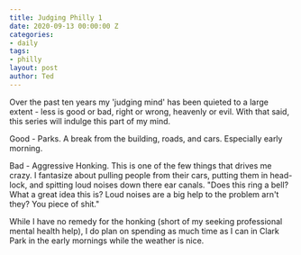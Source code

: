 ```yaml
---
title: Judging Philly 1
date: 2020-09-13 00:00:00 Z
categories:
- daily
tags:
- philly
layout: post
author: Ted
---
```


Over the past ten years my 'judging mind' has been quieted to a large extent - less is good or bad, right or wrong, heavenly or evil. With that said, this series will indulge this part of my mind.

Good - Parks. A break from the building, roads, and cars. Especially early morning.

Bad - Aggressive Honking. This is one of the few things that drives me crazy. I fantasize about pulling people from their cars, putting them in head-lock, and spitting loud noises down there ear canals. "Does this ring a bell? What a great idea this is? Loud noises are a big help to the problem arn't they? You piece of shit."

While I have no remedy for the honking (short of my seeking professional mental health help), I do plan on spending as much time as I can in Clark Park in the early mornings while the weather is nice.

